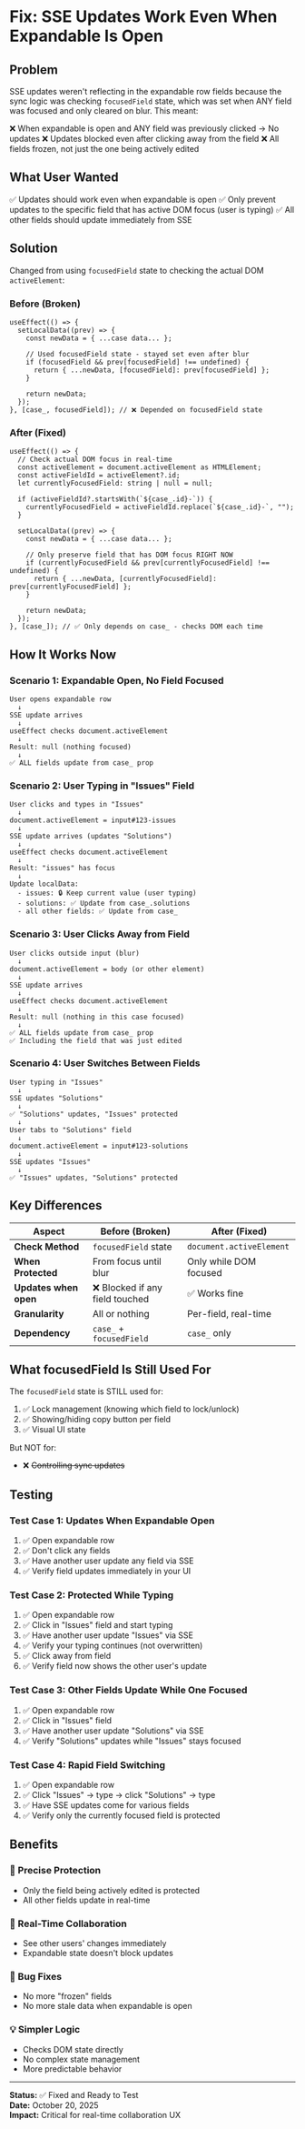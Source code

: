 # Fix: SSE Updates Work Even When Expandable Is Open

## Problem

SSE updates weren't reflecting in the expandable row fields because the sync logic was checking `focusedField` state, which was set when ANY field was focused and only cleared on blur. This meant:

❌ When expandable is open and ANY field was previously clicked → No updates
❌ Updates blocked even after clicking away from the field
❌ All fields frozen, not just the one being actively edited

## What User Wanted

✅ Updates should work even when expandable is open
✅ Only prevent updates to the specific field that has active DOM focus (user is typing)
✅ All other fields should update immediately from SSE

## Solution

Changed from using `focusedField` state to checking the actual DOM `activeElement`:

### Before (Broken)

```tsx
useEffect(() => {
  setLocalData((prev) => {
    const newData = { ...case data... };

    // Used focusedField state - stayed set even after blur
    if (focusedField && prev[focusedField] !== undefined) {
      return { ...newData, [focusedField]: prev[focusedField] };
    }

    return newData;
  });
}, [case_, focusedField]); // ❌ Depended on focusedField state
```

### After (Fixed)

```tsx
useEffect(() => {
  // Check actual DOM focus in real-time
  const activeElement = document.activeElement as HTMLElement;
  const activeFieldId = activeElement?.id;
  let currentlyFocusedField: string | null = null;

  if (activeFieldId?.startsWith(`${case_.id}-`)) {
    currentlyFocusedField = activeFieldId.replace(`${case_.id}-`, "");
  }

  setLocalData((prev) => {
    const newData = { ...case data... };

    // Only preserve field that has DOM focus RIGHT NOW
    if (currentlyFocusedField && prev[currentlyFocusedField] !== undefined) {
      return { ...newData, [currentlyFocusedField]: prev[currentlyFocusedField] };
    }

    return newData;
  });
}, [case_]); // ✅ Only depends on case_ - checks DOM each time
```

## How It Works Now

### Scenario 1: Expandable Open, No Field Focused

```
User opens expandable row
  ↓
SSE update arrives
  ↓
useEffect checks document.activeElement
  ↓
Result: null (nothing focused)
  ↓
✅ ALL fields update from case_ prop
```

### Scenario 2: User Typing in "Issues" Field

```
User clicks and types in "Issues"
  ↓
document.activeElement = input#123-issues
  ↓
SSE update arrives (updates "Solutions")
  ↓
useEffect checks document.activeElement
  ↓
Result: "issues" has focus
  ↓
Update localData:
  - issues: 🔒 Keep current value (user typing)
  - solutions: ✅ Update from case_.solutions
  - all other fields: ✅ Update from case_
```

### Scenario 3: User Clicks Away from Field

```
User clicks outside input (blur)
  ↓
document.activeElement = body (or other element)
  ↓
SSE update arrives
  ↓
useEffect checks document.activeElement
  ↓
Result: null (nothing in this case focused)
  ↓
✅ ALL fields update from case_ prop
✅ Including the field that was just edited
```

### Scenario 4: User Switches Between Fields

```
User typing in "Issues"
  ↓
SSE updates "Solutions"
  ↓
✅ "Solutions" updates, "Issues" protected
  ↓
User tabs to "Solutions" field
  ↓
document.activeElement = input#123-solutions
  ↓
SSE updates "Issues"
  ↓
✅ "Issues" updates, "Solutions" protected
```

## Key Differences

| Aspect                | Before (Broken)                 | After (Fixed)            |
| --------------------- | ------------------------------- | ------------------------ |
| **Check Method**      | `focusedField` state            | `document.activeElement` |
| **When Protected**    | From focus until blur           | Only while DOM focused   |
| **Updates when open** | ❌ Blocked if any field touched | ✅ Works fine            |
| **Granularity**       | All or nothing                  | Per-field, real-time     |
| **Dependency**        | `case_` + `focusedField`        | `case_` only             |

## What focusedField Is Still Used For

The `focusedField` state is STILL used for:

1. ✅ Lock management (knowing which field to lock/unlock)
2. ✅ Showing/hiding copy button per field
3. ✅ Visual UI state

But NOT for:

- ❌ ~~Controlling sync updates~~

## Testing

### Test Case 1: Updates When Expandable Open

1. ✅ Open expandable row
2. ✅ Don't click any fields
3. ✅ Have another user update any field via SSE
4. ✅ Verify field updates immediately in your UI

### Test Case 2: Protected While Typing

1. ✅ Open expandable row
2. ✅ Click in "Issues" field and start typing
3. ✅ Have another user update "Issues" via SSE
4. ✅ Verify your typing continues (not overwritten)
5. ✅ Click away from field
6. ✅ Verify field now shows the other user's update

### Test Case 3: Other Fields Update While One Focused

1. ✅ Open expandable row
2. ✅ Click in "Issues" field
3. ✅ Have another user update "Solutions" via SSE
4. ✅ Verify "Solutions" updates while "Issues" stays focused

### Test Case 4: Rapid Field Switching

1. ✅ Open expandable row
2. ✅ Click "Issues" → type → click "Solutions" → type
3. ✅ Have SSE updates come for various fields
4. ✅ Verify only the currently focused field is protected

## Benefits

### 🎯 Precise Protection

- Only the field being actively edited is protected
- All other fields update in real-time

### 🚀 Real-Time Collaboration

- See other users' changes immediately
- Expandable state doesn't block updates

### 🐛 Bug Fixes

- No more "frozen" fields
- No more stale data when expandable is open

### 💡 Simpler Logic

- Checks DOM state directly
- No complex state management
- More predictable behavior

---

**Status:** ✅ Fixed and Ready to Test  
**Date:** October 20, 2025  
**Impact:** Critical for real-time collaboration UX
